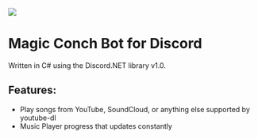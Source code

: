 ![](http://i.imgur.com/Uv8fWNY.png)

Magic Conch Bot for Discord
===================

Written in C# using the Discord.NET library v1.0.





**Features:**
------------------

- Play songs from YouTube, SoundCloud, or anything else supported by youtube-dl
- Music Player progress that updates constantly
